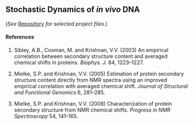 ## Stochastic Dynamics of *in vivo* DNA

<!-- ### Project Description

#### Summary

Motivated by the need for fast, reliable methods of assessing protein structure in the era of big genomics, this continuing effort seeks to provide data-derived tools for high-throughput structural characterization of proteins directly from traditional (e.g., HSQC) nuclear magnetic resonance (NMR) spectra, prior to resonance assignment. By correlating the NMR chemical shifts and structure content of proteins of known conformation, these tools allow accurate, real-time estimation of secondary structure in previously uncharacterized proteins.

Key projects contributing to this effort have 1) empirically correlated the averaged chemical shift (ACS) of protein backbone nuclei with observed secondary structure (&alpha;&#8209;helix and &beta;&#8209;strand) content as a fraction of overall conformation;<sup>1-3</sup> 2) confirmed these results by applying rigorous statistical methods to further correlate ACS with protein structural classes;<sup>3-5</sup> and 3) extended the latter work by introducing a neural network model that improves the accuracy and specificity of structural class estimation from ACS values.<sup>6</sup>  

Current projects further explore deep learning strategies, and apply other machine learning approaches, such as logistic regression analysis, to new and expanded datasets.<sup>7</sup>  

<img width="100%" height="100%" src="/images/Prot-struct-classes.png?raw=true"/> -->

(*See* [Repository](https://github.com/spmielke/Protein-data-mining-tools/tree/master/ACS-Structure-Correlation) *for selected project files.*)

#### References
<!-- ... [Link](https://.../) ... -->
1. Sibley, A.B., Cosman, M. and Krishnan, V.V. (2003) An empirical
correlation between secondary structure content and averaged
chemical shifts in proteins. *Biophys. J.* 84, 1223–1227.

2. Mielke, S.P. and Krishnan, V.V. (2005) Estimation of protein secondary structure content directly from NMR spectra using an improved empirical correlation with averaged chemical shift. *Journal of Structural and Functional Genomics* 6, 281–285.

3. Mielke, S.P. and Krishnan, V.V. (2008) Characterization of protein secondary structure from NMR chemical shifts. *Progress in NMR Spectroscopy* 54, 141–165.
